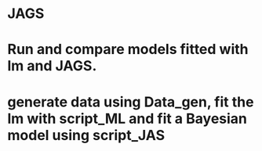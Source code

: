 # JAGS
# Run and compare models fitted with lm and JAGS.
# generate data using Data_gen, fit the lm with script_ML and fit a Bayesian model using script_JAS
